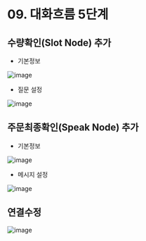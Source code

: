 # 09. 대화흐름 5단계
## 수량확인(Slot Node) 추가
- 기본정보

![image](https://user-images.githubusercontent.com/24771449/67616776-d8fe6e00-f817-11e9-8376-360cae5a9618.png)


- 질문 설정

![image](https://user-images.githubusercontent.com/24771449/67616790-f5020f80-f817-11e9-8f59-6e2b55506771.png)

## 주문최종확인(Speak Node) 추가
- 기본정보

![image](https://user-images.githubusercontent.com/24771449/67616808-1bc04600-f818-11e9-9275-21cefb4a3cf5.png)

- 메시지 설정

![image](https://user-images.githubusercontent.com/24771449/67616825-34c8f700-f818-11e9-8184-ed8614add2ea.png)

## 연결수정

![image](https://user-images.githubusercontent.com/24771449/67616844-50cc9880-f818-11e9-85ee-8caa2d324887.png)
